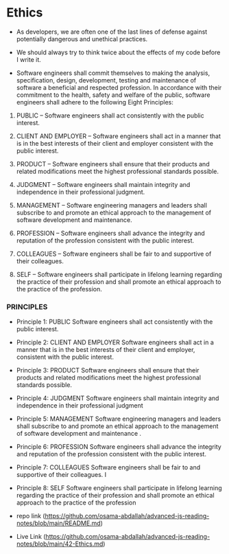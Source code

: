 # Ethics

* As developers, we are often one of the last lines of defense against potentially dangerous and unethical practices.

* We should always try to think twice about the effects of my code before I write it.

* Software engineers shall commit themselves to making the analysis, specification, design, development, testing and maintenance of software a beneficial and respected profession. In accordance with their commitment to the health, safety and welfare of the public, software engineers shall adhere to the following Eight Principles:

1. PUBLIC – Software engineers shall act consistently with the public interest.

2. CLIENT AND EMPLOYER – Software engineers shall act in a manner that is in the best interests of their client and employer consistent with the public interest.

3. PRODUCT – Software engineers shall ensure that their products and related modifications meet the highest professional standards possible.

4. JUDGMENT – Software engineers shall maintain integrity and independence in their professional judgment.

5. MANAGEMENT – Software engineering managers and leaders shall subscribe to and promote an ethical approach to the management of software development and maintenance.

6. PROFESSION – Software engineers shall advance the integrity and reputation of the profession consistent with the public interest.

7. COLLEAGUES – Software engineers shall be fair to and supportive of their colleagues.

8. SELF – Software engineers shall participate in lifelong learning regarding the practice of their profession and shall promote an ethical approach to the practice of the profession.

### PRINCIPLES

* Principle 1: PUBLIC Software engineers shall act consistently with the public interest.

* Principle 2: CLIENT AND EMPLOYER Software engineers shall act in a manner that is in the best interests of their client and employer, consistent with the public interest.

* Principle 3: PRODUCT Software engineers shall ensure that their products and related modifications meet the highest professional standards possible.

* Principle 4: JUDGMENT Software engineers shall maintain integrity and independence in their professional judgment

* Principle 5: MANAGEMENT Software engineering managers and leaders shall subscribe to and promote an ethical approach to the management of software development and maintenance .

* Principle 6: PROFESSION Software engineers shall advance the integrity and reputation of the profession consistent with the public interest.

* Principle 7: COLLEAGUES Software engineers shall be fair to and supportive of their colleagues. I

* Principle 8: SELF Software engineers shall participate in lifelong learning regarding the practice of their profession and shall promote an ethical approach to the practice of the profession


- repo link (https://github.com/osama-abdallah/advanced-js-reading-notes/blob/main/README.md)

- Live Link (https://github.com/osama-abdallah/advanced-js-reading-notes/blob/main/42-Ethics.md)